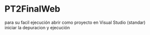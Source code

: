 # PT2FinalWeb


para su facil ejecución abrir como proyecto en  Visual Studio (standar)
iniciar la depuracion y ejecución
